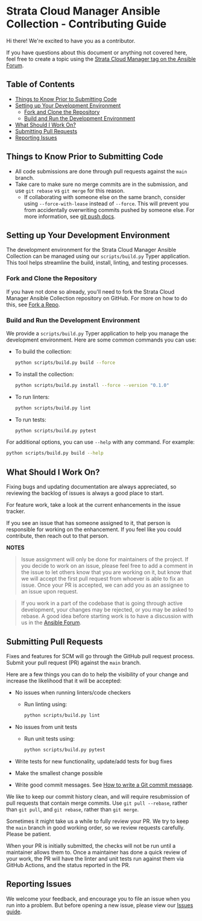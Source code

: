 # Strata Cloud Manager Ansible Collection - Contributing Guide

Hi there! We're excited to have you as a contributor.

If you have questions about this document or anything not covered here, feel free to create a topic using the [Strata Cloud Manager tag on the Ansible Forum](https://forum.ansible.com/tag/scm).

## Table of Contents

- [Things to Know Prior to Submitting Code](#things-to-know-prior-to-submitting-code)
- [Setting up Your Development Environment](#setting-up-your-development-environment)
  - [Fork and Clone the Repository](#fork-and-clone-the-repository)
  - [Build and Run the Development Environment](#build-and-run-the-development-environment)
- [What Should I Work On?](#what-should-i-work-on)
- [Submitting Pull Requests](#submitting-pull-requests)
- [Reporting Issues](#reporting-issues)

## Things to Know Prior to Submitting Code

- All code submissions are done through pull requests against the `main` branch.
- Take care to make sure no merge commits are in the submission, and use `git rebase` vs `git merge` for this reason.
  - If collaborating with someone else on the same branch, consider using `--force-with-lease` instead of `--force`. This will prevent you from accidentally overwriting commits pushed by someone else. For more information, see [git push docs](https://git-scm.com/docs/git-push#git-push---force-with-leaseltrefnamegt).

## Setting up Your Development Environment

The development environment for the Strata Cloud Manager Ansible Collection can be managed using our `scripts/build.py` Typer application. This tool helps streamline the build, install, linting, and testing processes.

### Fork and Clone the Repository

If you have not done so already, you'll need to fork the Strata Cloud Manager Ansible Collection repository on GitHub. For more on how to do this, see [Fork a Repo](https://help.github.com/articles/fork-a-repo/).

### Build and Run the Development Environment

We provide a `scripts/build.py` Typer application to help you manage the development environment. Here are some common commands you can use:

- To build the collection:
  
  ```sh
  python scripts/build.py build --force
  ```

- To install the collection:
  
  ```sh
  python scripts/build.py install --force --version "0.1.0"
  ```

- To run linters:
  
  ```sh
  python scripts/build.py lint
  ```

- To run tests:
  
  ```sh
  python scripts/build.py pytest
  ```

For additional options, you can use `--help` with any command. For example:

```sh
python scripts/build.py build --help
```

## What Should I Work On?

Fixing bugs and updating documentation are always appreciated, so reviewing the backlog of issues is always a good place to start.

For feature work, take a look at the current enhancements in the issue tracker.

If you see an issue that has someone assigned to it, that person is responsible for working on the enhancement. If you feel like you could contribute, then reach out to that person.

**NOTES**

> Issue assignment will only be done for maintainers of the project. If you decide to work on an issue, please feel free to add a comment in the issue to let others know that you are working on it, but know that we will accept the first pull request from whoever is able to fix an issue. Once your PR is accepted, we can add you as an assignee to an issue upon request.

> If you work in a part of the codebase that is going through active development, your changes may be rejected, or you may be asked to rebase. A good idea before starting work is to have a discussion with us in the [Ansible Forum](https://forum.ansible.com/tag/scm).

## Submitting Pull Requests

Fixes and features for SCM will go through the GitHub pull request process. Submit your pull request (PR) against the `main` branch.

Here are a few things you can do to help the visibility of your change and increase the likelihood that it will be accepted:

- No issues when running linters/code checkers
  - Run linting using:
    
    ```sh
    python scripts/build.py lint
    ```

- No issues from unit tests
  - Run unit tests using:
    
    ```sh
    python scripts/build.py pytest
    ```

- Write tests for new functionality, update/add tests for bug fixes
- Make the smallest change possible
- Write good commit messages. See [How to write a Git commit message](https://chris.beams.io/posts/git-commit/).

We like to keep our commit history clean, and will require resubmission of pull requests that contain merge commits. Use `git pull --rebase`, rather than `git pull`, and `git rebase`, rather than `git merge`.

Sometimes it might take us a while to fully review your PR. We try to keep the `main` branch in good working order, so we review requests carefully. Please be patient.

When your PR is initially submitted, the checks will not be run until a maintainer allows them to. Once a maintainer has done a quick review of your work, the PR will have the linter and unit tests run against them via GitHub Actions, and the status reported in the PR.

## Reporting Issues

We welcome your feedback, and encourage you to file an issue when you run into a problem. But before opening a new issue, please view our [Issues guide](./ISSUES.md).
